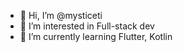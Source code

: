 - 👋 Hi, I’m @mysticeti
- 👀 I’m interested in Full-stack dev
- 🌱 I’m currently learning Flutter, Kotlin


<!---
- 💞️ I’m looking to collaborate on 
- 📫 How to reach me ...
mysticeti/mysticeti is a ✨ special ✨ repository because its `README.md` (this file) appears on your GitHub profile.
You can click the Preview link to take a look at your changes.
--->
